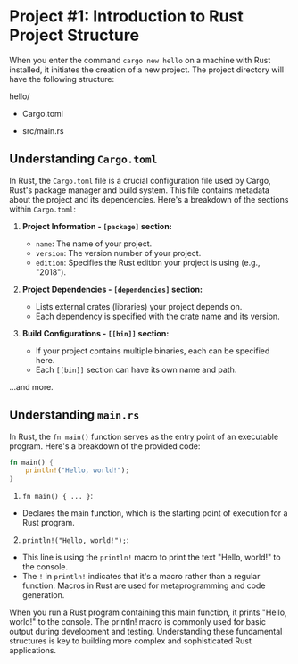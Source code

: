 
# Project #1: Introduction to Rust Project Structure

When you enter the command `cargo new hello` on a machine with Rust installed, it initiates the creation of a new project. The project directory will have the following structure:

hello/

- Cargo.toml

- src/main.rs

## Understanding `Cargo.toml`

In Rust, the `Cargo.toml` file is a crucial configuration file used by Cargo, Rust's package manager and build system. This file contains metadata about the project and its dependencies. Here's a breakdown of the sections within `Cargo.toml`:

1. **Project Information - `[package]` section:**
   - `name`: The name of your project.
   - `version`: The version number of your project.
   - `edition`: Specifies the Rust edition your project is using (e.g., "2018").

2. **Project Dependencies - `[dependencies]` section:**
   - Lists external crates (libraries) your project depends on.
   - Each dependency is specified with the crate name and its version.

3. **Build Configurations - `[[bin]]` section:**
   - If your project contains multiple binaries, each can be specified here.
   - Each `[[bin]]` section can have its own name and path.

...and more.

## Understanding `main.rs`

In Rust, the `fn main()` function serves as the entry point of an executable program. Here's a breakdown of the provided code:

```rust
fn main() {
    println!("Hello, world!");
}
```

1. `fn main() { ... }`:
- Declares the main function, which is the starting point of execution for a Rust program.

2. `println!("Hello, world!");`:
- This line is using the `println!` macro to print the text "Hello, world!" to the console.
- The `!` in `println!` indicates that it's a macro rather than a regular function. Macros in Rust are used for metaprogramming and code generation.

When you run a Rust program containing this main function, it prints "Hello, world!" to the console. The println! macro is commonly used for basic output during development and testing. Understanding these fundamental structures is key to building more complex and sophisticated Rust applications.
